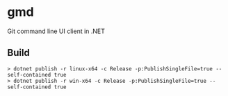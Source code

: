 # gmd

Git command line UI client in .NET

## Build

`> dotnet publish -r linux-x64 -c Release -p:PublishSingleFile=true --self-contained true`\
`> dotnet publish -r win-x64 -c Release -p:PublishSingleFile=true --self-contained true`
